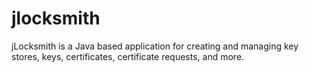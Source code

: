 # jlocksmith
jLocksmith is a Java based application for creating and managing key stores, keys, certificates, certificate requests, and more.
